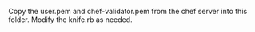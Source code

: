 Copy the user.pem and chef-validator.pem from the chef server into this folder.
Modify the knife.rb as needed.

